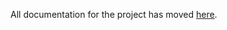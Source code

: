 All documentation for the project has moved [here](https://github.com/blacklanternsecurity/enter_the_matrix/wiki).

